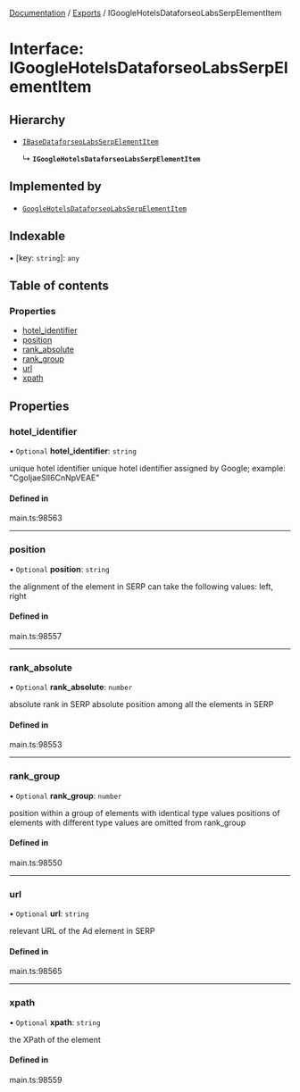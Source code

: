 [Documentation](../README.md) / [Exports](../modules.md) / IGoogleHotelsDataforseoLabsSerpElementItem

# Interface: IGoogleHotelsDataforseoLabsSerpElementItem

## Hierarchy

- [`IBaseDataforseoLabsSerpElementItem`](IBaseDataforseoLabsSerpElementItem.md)

  ↳ **`IGoogleHotelsDataforseoLabsSerpElementItem`**

## Implemented by

- [`GoogleHotelsDataforseoLabsSerpElementItem`](../classes/GoogleHotelsDataforseoLabsSerpElementItem.md)

## Indexable

▪ [key: `string`]: `any`

## Table of contents

### Properties

- [hotel\_identifier](IGoogleHotelsDataforseoLabsSerpElementItem.md#hotel_identifier)
- [position](IGoogleHotelsDataforseoLabsSerpElementItem.md#position)
- [rank\_absolute](IGoogleHotelsDataforseoLabsSerpElementItem.md#rank_absolute)
- [rank\_group](IGoogleHotelsDataforseoLabsSerpElementItem.md#rank_group)
- [url](IGoogleHotelsDataforseoLabsSerpElementItem.md#url)
- [xpath](IGoogleHotelsDataforseoLabsSerpElementItem.md#xpath)

## Properties

### hotel\_identifier

• `Optional` **hotel\_identifier**: `string`

unique hotel identifier
unique hotel identifier assigned by Google;
example: "CgoIjaeSlI6CnNpVEAE"

#### Defined in

main.ts:98563

___

### position

• `Optional` **position**: `string`

the alignment of the element in SERP
can take the following values:
left, right

#### Defined in

main.ts:98557

___

### rank\_absolute

• `Optional` **rank\_absolute**: `number`

absolute rank in SERP
absolute position among all the elements in SERP

#### Defined in

main.ts:98553

___

### rank\_group

• `Optional` **rank\_group**: `number`

position within a group of elements with identical type values
positions of elements with different type values are omitted from rank_group

#### Defined in

main.ts:98550

___

### url

• `Optional` **url**: `string`

relevant URL of the Ad element in SERP

#### Defined in

main.ts:98565

___

### xpath

• `Optional` **xpath**: `string`

the XPath of the element

#### Defined in

main.ts:98559
